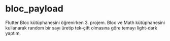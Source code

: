 # bloc_payload

Flutter Bloc kütüphanesini öğrenirken 3. projem. Bloc ve Math kütüphanesini kullanarak random bir sayı üretip tek-çift olmasına göre temayı light-dark yaptım.
